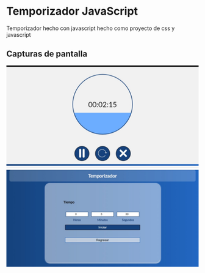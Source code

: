 # Temporizador JavaScript
Temporizador hecho con javascript hecho como proyecto de css y javascript

## Capturas de pantalla
![Pantalla de temporizador](https://github.com/YahirAdrian/Temporizador-JavaScript/blob/master/src/screenshots/timer.jpeg?raw=true "Pantalla temporizador")
![Configuración del temporizador](https://github.com/YahirAdrian/Temporizador-JavaScript/blob/master/src/screenshots/config.jpeg?raw=true "Configuración del temporizador")

